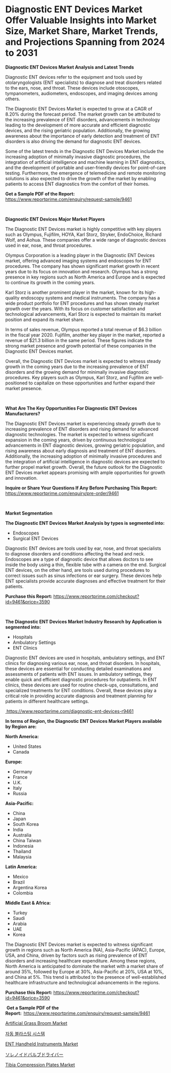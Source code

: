 <p><h1>Diagnostic ENT Devices Market Offer Valuable Insights into Market Size, Market Share, Market Trends, and Projections Spanning from 2024 to 2031</h1></p><p><strong>Diagnostic ENT Devices Market Analysis and Latest Trends</strong></p>
<p><p>Diagnostic ENT devices refer to the equipment and tools used by otolaryngologists (ENT specialists) to diagnose and treat disorders related to the ears, nose, and throat. These devices include otoscopes, tympanometers, audiometers, endoscopes, and imaging devices among others.</p><p>The Diagnostic ENT Devices Market is expected to grow at a CAGR of 8.20% during the forecast period. The market growth can be attributed to the increasing prevalence of ENT disorders, advancements in technology leading to the development of more accurate and efficient diagnostic devices, and the rising geriatric population. Additionally, the growing awareness about the importance of early detection and treatment of ENT disorders is also driving the demand for diagnostic ENT devices.</p><p>Some of the latest trends in the Diagnostic ENT Devices Market include the increasing adoption of minimally invasive diagnostic procedures, the integration of artificial intelligence and machine learning in ENT diagnostics, and the development of portable and user-friendly devices for point-of-care testing. Furthermore, the emergence of telemedicine and remote monitoring solutions is also expected to drive the growth of the market by enabling patients to access ENT diagnostics from the comfort of their homes.</p></p>
<p><strong>Get a Sample PDF of the Report:&nbsp;</strong> <a href="https://www.reportprime.com/enquiry/request-sample/9461">https://www.reportprime.com/enquiry/request-sample/9461</a></p>
<p>&nbsp;</p>
<p><strong>Diagnostic ENT Devices Major Market Players</strong></p>
<p><p>The Diagnostic ENT Devices market is highly competitive with key players such as Olympus, Fujifilm, HOYA, Karl Storz, Stryker, EndoChoice, Richard Wolf, and Aohua. These companies offer a wide range of diagnostic devices used in ear, nose, and throat procedures.</p><p>Olympus Corporation is a leading player in the Diagnostic ENT Devices market, offering advanced imaging systems and endoscopes for ENT procedures. The company has shown significant market growth in recent years due to its focus on innovation and research. Olympus has a strong presence in key regions such as North America and Europe and is expected to continue its growth in the coming years.</p><p>Karl Storz is another prominent player in the market, known for its high-quality endoscopy systems and medical instruments. The company has a wide product portfolio for ENT procedures and has shown steady market growth over the years. With its focus on customer satisfaction and technological advancements, Karl Storz is expected to maintain its market position and expand its market share.</p><p>In terms of sales revenue, Olympus reported a total revenue of $6.3 billion in the fiscal year 2020. Fujifilm, another key player in the market, reported a revenue of $21.3 billion in the same period. These figures indicate the strong market presence and growth potential of these companies in the Diagnostic ENT Devices market.</p><p>Overall, the Diagnostic ENT Devices market is expected to witness steady growth in the coming years due to the increasing prevalence of ENT disorders and the growing demand for minimally invasive diagnostic procedures. Key players such as Olympus, Karl Storz, and Fujifilm are well-positioned to capitalize on these opportunities and further expand their market presence.</p></p>
<p>&nbsp;</p>
<p><strong>What Are The Key Opportunities For Diagnostic ENT Devices Manufacturers?</strong></p>
<p><p>The Diagnostic ENT Devices market is experiencing steady growth due to increasing prevalence of ENT disorders and rising demand for advanced diagnostic technologies. The market is expected to witness significant expansion in the coming years, driven by continuous technological advancements in ENT diagnostic devices, growing geriatric population, and rising awareness about early diagnosis and treatment of ENT disorders. Additionally, the increasing adoption of minimally invasive procedures and the integration of artificial intelligence in diagnostic devices are expected to further propel market growth. Overall, the future outlook for the Diagnostic ENT Devices market appears promising with ample opportunities for growth and innovation.</p></p>
<p><strong>Inquire or Share Your Questions If Any Before Purchasing This Report:</strong> <a href="https://www.reportprime.com/enquiry/pre-order/9461">https://www.reportprime.com/enquiry/pre-order/9461</a></p>
<p>&nbsp;</p>
<p><strong>Market Segmentation</strong></p>
<p><strong>The Diagnostic ENT Devices Market Analysis by types is segmented into:</strong></p>
<p><ul><li>Endoscopes</li><li>Surgical ENT Devices</li></ul></p>
<p><p>Diagnostic ENT devices are tools used by ear, nose, and throat specialists to diagnose disorders and conditions affecting the head and neck. Endoscopes are a type of diagnostic device that allows doctors to see inside the body using a thin, flexible tube with a camera on the end. Surgical ENT devices, on the other hand, are tools used during procedures to correct issues such as sinus infections or ear surgery. These devices help ENT specialists provide accurate diagnoses and effective treatment for their patients.</p></p>
<p><strong>Purchase this Report:&nbsp;</strong><a href="https://www.reportprime.com/checkout?id=9461&price=3590">https://www.reportprime.com/checkout?id=9461&price=3590</a></p>
<p>&nbsp;</p>
<p><strong>The Diagnostic ENT Devices Market Industry Research by Application is segmented into:</strong></p>
<p><ul><li>Hospitals</li><li>Ambulatory Settings</li><li>ENT Clinics</li></ul></p>
<p><p>Diagnostic ENT devices are used in hospitals, ambulatory settings, and ENT clinics for diagnosing various ear, nose, and throat disorders. In hospitals, these devices are essential for conducting detailed examinations and assessments of patients with ENT issues. In ambulatory settings, they enable quick and efficient diagnostic procedures for outpatients. In ENT clinics, these devices are used for routine check-ups, consultations, and specialized treatments for ENT conditions. Overall, these devices play a critical role in providing accurate diagnosis and treatment planning for patients in different healthcare settings.</p></p>
<p><a href="https://www.reportprime.com/diagnostic-ent-devices-r9461">&nbsp;https://www.reportprime.com/diagnostic-ent-devices-r9461</a></p>
<p><strong>In terms of Region, the Diagnostic ENT Devices Market Players available by Region are:</strong></p>
<p>
    <p> <strong> North America: </strong>
        <ul>
            <li>United States</li>
            <li>Canada</li>
        </ul>
        </p> 
    <p> <strong> Europe: </strong>
        <ul>
            <li>Germany</li>
            <li>France</li>
            <li>U.K.</li>
            <li>Italy</li>
            <li>Russia</li>
        </ul>
        </p> 
    <p> <strong> Asia-Pacific: </strong>
        <ul>
            <li>China</li>
            <li>Japan</li>
            <li>South Korea</li>
            <li>India</li>
            <li>Australia</li>
            <li>China Taiwan</li>
            <li>Indonesia</li>
            <li>Thailand</li>
            <li>Malaysia</li>
        </ul>
        </p> 
    <p> <strong> Latin America: </strong>
        <ul>
            <li>Mexico</li>
            <li>Brazil</li>
            <li>Argentina Korea</li>
            <li>Colombia</li>
        </ul>
        </p> 
    <p> <strong> Middle East & Africa: </strong>
        <ul>
            <li>Turkey</li>
            <li>Saudi</li>
            <li>Arabia</li>
            <li>UAE</li>
            <li>Korea</li>
        </ul>
    </p>
    </p>
<p><p>The Diagnostic ENT Devices market is expected to witness significant growth in regions such as North America (NA), Asia-Pacific (APAC), Europe, USA, and China, driven by factors such as rising prevalence of ENT disorders and increasing healthcare expenditure. Among these regions, North America is anticipated to dominate the market with a market share of around 35%, followed by Europe at 30%, Asia-Pacific at 20%, USA at 10%, and China at 5%. This trend is attributed to the presence of well-established healthcare infrastructure and technological advancements in the regions.</p></p>
<p><strong>Purchase this Report: </strong><a href="https://www.reportprime.com/checkout?id=9461&price=3590">https://www.reportprime.com/checkout?id=9461&price=3590</a></p>
<p>&nbsp;<strong>Get a Sample PDF of the Report:&nbsp;&nbsp;</strong><a href="https://www.reportprime.com/enquiry/request-sample/9461">https://www.reportprime.com/enquiry/request-sample/9461</a></p>
<p><strong></strong></p>
<p><p><a href="https://issuu.com/reportprime-2/docs/artificial-grass-broom-market-size-2030.pptx">Artificial Grass Broom Market</a></p><p><a href="https://github.com/vanessagrant665567/Market-Research-Report-List-1/blob/main/963979473804.md">자동 블라스팅 시스템</a></p><p><a href="https://github.com/Angelnienowdseej3e45z3p8c/Market-Research-Report-List-2/blob/main/ent-handheld-instruments-market.md">ENT Handheld Instruments Market</a></p><p><a href="https://github.com/gfggqjbfys368009/Market-Research-Report-List-2/blob/main/253069878471.md">ソレノイドバルブドライバー</a></p><p><a href="https://github.com/brentleyjimmiealvaradoz4l1rea/Market-Research-Report-List-2/blob/main/tibia-compression-plates-market.md">Tibia Compression Plates Market</a></p></p>
